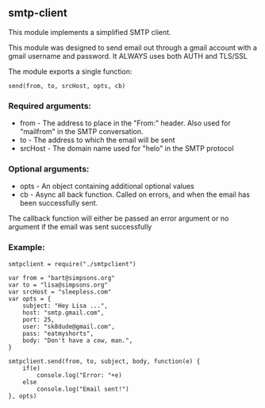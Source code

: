 ## smtp-client

This module implements a simplified SMTP client.

This module was designed to send email out through a gmail account with
a gmail username and password.
It ALWAYS uses both AUTH and TLS/SSL 

The module exports a single function:

	send(from, to, srcHost, opts, cb)

### Required arguments:

* from - The address to place in the "From:" header.  Also used for "mailfrom" in the SMTP conversation.
* to - The address to which the email will be sent
* srcHost - The domain name used for "helo" in the SMTP protocol

### Optional arguments:

* opts - An object containing additional optional values
* cb - Async all back function.  Called on errors, and when the email has been successfully sent.

The callback function will either be passed an error argument or no argument if the email was
sent successfully

### Example: 

	smtpclient = require("./smtpclient")

	var from = "bart@simpsons.org"
	var to = "lisa@simpsons.org"
	var srcHost = "sleepless.com"
	var opts = {
		subject: "Hey Lisa ...",
		host: "smtp.gmail.com",
		port: 25,
		user: "sk8dude@gmail.com",
		pass: "eatmyshorts",
		body: "Don't have a cow, man.",
	}

	smtpclient.send(from, to, subject, body, function(e) {
		if(e) 
			console.log("Error: "+e)
		else
			console.log("Email sent!")
	}, opts)


